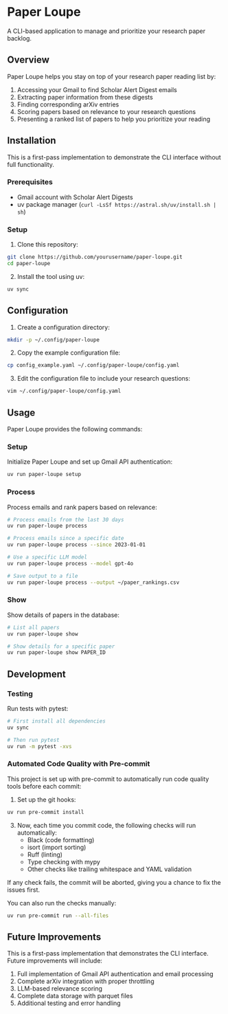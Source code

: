 # Paper Loupe

A CLI-based application to manage and prioritize your research paper backlog.

## Overview

Paper Loupe helps you stay on top of your research paper reading list by:

1. Accessing your Gmail to find Scholar Alert Digest emails
2. Extracting paper information from these digests
3. Finding corresponding arXiv entries
4. Scoring papers based on relevance to your research questions
5. Presenting a ranked list of papers to help you prioritize your reading

## Installation

This is a first-pass implementation to demonstrate the CLI interface without full functionality.

### Prerequisites

- Gmail account with Scholar Alert Digests
- uv package manager (`curl -LsSf https://astral.sh/uv/install.sh | sh`)

### Setup

1. Clone this repository:
```bash
git clone https://github.com/yourusername/paper-loupe.git
cd paper-loupe
```

2. Install the tool using uv:
```bash
uv sync
```

## Configuration

1. Create a configuration directory:
```bash
mkdir -p ~/.config/paper-loupe
```

2. Copy the example configuration file:
```bash
cp config_example.yaml ~/.config/paper-loupe/config.yaml
```

3. Edit the configuration file to include your research questions:
```bash
vim ~/.config/paper-loupe/config.yaml
```

## Usage

Paper Loupe provides the following commands:

### Setup

Initialize Paper Loupe and set up Gmail API authentication:

```bash
uv run paper-loupe setup
```

### Process

Process emails and rank papers based on relevance:

```bash
# Process emails from the last 30 days
uv run paper-loupe process

# Process emails since a specific date
uv run paper-loupe process --since 2023-01-01

# Use a specific LLM model
uv run paper-loupe process --model gpt-4o

# Save output to a file
uv run paper-loupe process --output ~/paper_rankings.csv
```

### Show

Show details of papers in the database:

```bash
# List all papers
uv run paper-loupe show

# Show details for a specific paper
uv run paper-loupe show PAPER_ID
```

## Development

### Testing

Run tests with pytest:

```bash
# First install all dependencies
uv sync

# Then run pytest
uv run -m pytest -xvs
```

### Automated Code Quality with Pre-commit

This project is set up with pre-commit to automatically run code quality tools before each commit:

1. Set up the git hooks:
```bash
uv run pre-commit install
```

3. Now, each time you commit code, the following checks will run automatically:
   - Black (code formatting)
   - isort (import sorting)
   - Ruff (linting)
   - Type checking with mypy
   - Other checks like trailing whitespace and YAML validation

If any check fails, the commit will be aborted, giving you a chance to fix the issues first.

You can also run the checks manually:
```bash
uv run pre-commit run --all-files
```

## Future Improvements

This is a first-pass implementation that demonstrates the CLI interface. Future improvements will include:

1. Full implementation of Gmail API authentication and email processing
2. Complete arXiv integration with proper throttling
3. LLM-based relevance scoring
4. Complete data storage with parquet files
5. Additional testing and error handling
